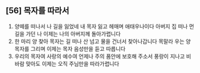 ## [56] 목자를 따라서

1) 양떼를 떠나서 나 길을 잃었네 내 목자 잃고 헤매며 애태우나이다 아버지 집 떠나 먼길을 가던 나 이제는 나의 아버지께 돌아가렵니다
2) 한 마리 양 찾아 목자는 길 떠나 산 넘고 물을 건너서 찾아나갑니다 목말라 우는 양 목자를 그리며 이제는 목자 음성만을 듣고 따릅니다
3) 우리의 목자여 사랑의 예수여 언제나 주의 품안에 보호해 주소서 풍랑이 지나고 비바람 맞아도 이제는 오직 주님만을 따라가렵니다
